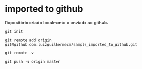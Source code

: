 # imported to github

Repositório criado localmente e enviado ao github.

`git init`

`git remote add origin git@github.com:luizguilhermecm/sample_imported_to_github.git`

`git remote -v`

`git push -u origin master`

